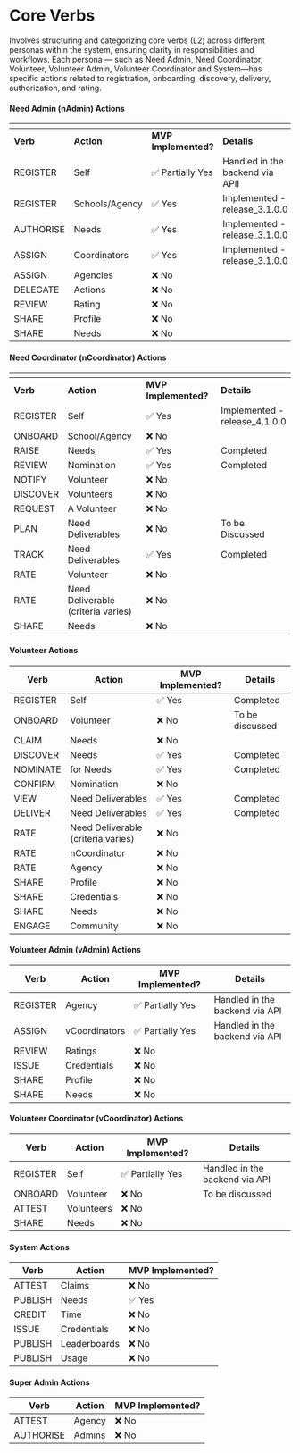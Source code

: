 # Core Verbs

Involves structuring and categorizing core verbs (L2) across different personas within the system, ensuring clarity in responsibilities and workflows. Each persona — such as Need Admin, Need Coordinator, Volunteer, Volunteer Admin, Volunteer Coordinator and System—has specific actions related to registration, onboarding, discovery, delivery, authorization, and rating.

#### **Need Admin (nAdmin) Actions**

<table data-header-hidden><thead><tr><th></th><th></th><th width="146"></th><th></th></tr></thead><tbody><tr><td><strong>Verb</strong></td><td><strong>Action</strong></td><td><strong>MVP Implemented?</strong></td><td><strong>Details</strong></td></tr><tr><td>REGISTER</td><td>Self</td><td>✅ Partially Yes</td><td>Handled in the backend via APII</td></tr><tr><td>REGISTER</td><td>Schools/Agency</td><td>✅ Yes</td><td>Implemented - release_3.1.0.0</td></tr><tr><td>AUTHORISE</td><td>Needs</td><td>✅ Yes</td><td>Implemented - release_3.1.0.0</td></tr><tr><td>ASSIGN</td><td>Coordinators</td><td>✅ Yes</td><td>Implemented - release_3.1.0.0</td></tr><tr><td>ASSIGN</td><td>Agencies</td><td>❌ No</td><td></td></tr><tr><td>DELEGATE</td><td>Actions</td><td>❌ No</td><td></td></tr><tr><td>REVIEW</td><td>Rating</td><td>❌ No</td><td></td></tr><tr><td>SHARE</td><td>Profile</td><td>❌ No</td><td></td></tr><tr><td>SHARE</td><td>Needs</td><td>❌ No</td><td></td></tr></tbody></table>

#### **Need Coordinator (nCoordinator) Actions**

<table data-header-hidden><thead><tr><th></th><th width="195"></th><th width="165"></th><th></th></tr></thead><tbody><tr><td><strong>Verb</strong></td><td><strong>Action</strong></td><td><strong>MVP Implemented?</strong></td><td><strong>Details</strong></td></tr><tr><td>REGISTER</td><td>Self</td><td>✅ Yes</td><td>Implemented - release_4.1.0.0</td></tr><tr><td>ONBOARD</td><td>School/Agency</td><td>❌ No</td><td></td></tr><tr><td>RAISE</td><td>Needs</td><td>✅ Yes</td><td>Completed</td></tr><tr><td>REVIEW</td><td>Nomination</td><td>✅ Yes</td><td>Completed</td></tr><tr><td>NOTIFY</td><td>Volunteer</td><td>❌ No</td><td></td></tr><tr><td>DISCOVER</td><td>Volunteers</td><td>❌ No</td><td></td></tr><tr><td>REQUEST</td><td>A Volunteer</td><td>❌ No</td><td></td></tr><tr><td>PLAN</td><td>Need Deliverables</td><td>❌ No</td><td>To be Discussed</td></tr><tr><td>TRACK</td><td>Need Deliverables</td><td>✅ Yes</td><td>Completed</td></tr><tr><td>RATE</td><td>Volunteer</td><td>❌ No</td><td></td></tr><tr><td>RATE</td><td>Need Deliverable (criteria varies)</td><td>❌ No</td><td></td></tr><tr><td>SHARE</td><td>Needs</td><td>❌ No</td><td></td></tr></tbody></table>

#### **Volunteer Actions**

| **Verb** | **Action**                         | **MVP Implemented?** | **Details**     |
| -------- | ---------------------------------- | -------------------- | --------------- |
| REGISTER | Self                               | ✅ Yes                | Completed       |
| ONBOARD  | Volunteer                          | ❌ No                 | To be discussed |
| CLAIM    | Needs                              | ❌ No                 |                 |
| DISCOVER | Needs                              | ✅ Yes                | Completed       |
| NOMINATE | for Needs                          | ✅ Yes                | Completed       |
| CONFIRM  | Nomination                         | ❌ No                 |                 |
| VIEW     | Need Deliverables                  | ✅ Yes                | Completed       |
| DELIVER  | Need Deliverables                  | ✅ Yes                | Completed       |
| RATE     | Need Deliverable (criteria varies) | ❌ No                 |                 |
| RATE     | nCoordinator                       | ❌ No                 |                 |
| RATE     | Agency                             | ❌ No                 |                 |
| SHARE    | Profile                            | ❌ No                 |                 |
| SHARE    | Credentials                        | ❌ No                 |                 |
| SHARE    | Needs                              | ❌ No                 |                 |
| ENGAGE   | Community                          | ❌ No                 |                 |

#### **Volunteer Admin (vAdmin) Actions**

| **Verb** | **Action**    | **MVP Implemented?** | **Details**                    |
| -------- | ------------- | -------------------- | ------------------------------ |
| REGISTER | Agency        | ✅ Partially Yes      | Handled in the backend via API |
| ASSIGN   | vCoordinators | ✅ Partially Yes      | Handled in the backend via API |
| REVIEW   | Ratings       | ❌ No                 |                                |
| ISSUE    | Credentials   | ❌ No                 |                                |
| SHARE    | Profile       | ❌ No                 |                                |
| SHARE    | Needs         | ❌ No                 |                                |

#### **Volunteer Coordinator (vCoordinator) Actions**

| **Verb** | **Action** | **MVP Implemented?** | **Details**                    |
| -------- | ---------- | -------------------- | ------------------------------ |
| REGISTER | Self       | ✅ Partially Yes      | Handled in the backend via API |
| ONBOARD  | Volunteer  | ❌ No                 | To be discussed                |
| ATTEST   | Volunteers | ❌ No                 |                                |
| SHARE    | Needs      | ❌ No                 |                                |

#### **System Actions**

| **Verb** | **Action**   | **MVP Implemented?** |
| -------- | ------------ | -------------------- |
| ATTEST   | Claims       | ❌ No                 |
| PUBLISH  | Needs        | ✅ Yes                |
| CREDIT   | Time         | ❌ No                 |
| ISSUE    | Credentials  | ❌ No                 |
| PUBLISH  | Leaderboards | ❌ No                 |
| PUBLISH  | Usage        | ❌ No                 |

#### **Super Admin Actions**

| **Verb**  | **Action** | **MVP Implemented?** |
| --------- | ---------- | -------------------- |
| ATTEST    | Agency     | ❌ No                 |
| AUTHORISE | Admins     | ❌ No                 |
